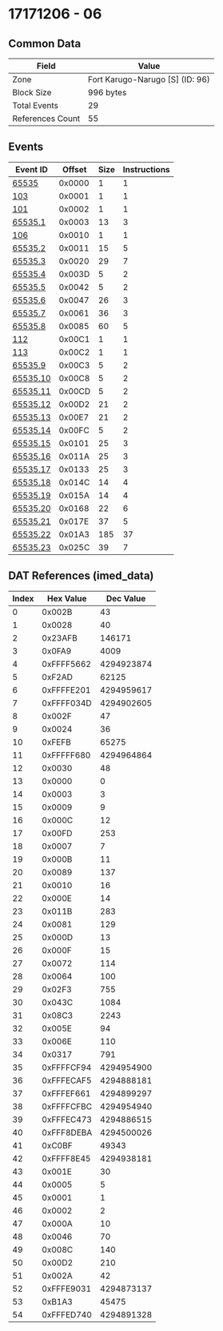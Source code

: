 # 17171206 - 06

## Common Data

| Field            | Value                           |
|------------------|---------------------------------|
| Zone             | Fort Karugo-Narugo [S] (ID: 96) |
| Block Size       | 996 bytes                       |
| Total Events     | 29                              |
| References Count | 55                              |

## Events

| Event ID                  | Offset   |   Size |   Instructions |
|---------------------------|----------|--------|----------------|
| [65535](./65535.md)       | 0x0000   |      1 |              1 |
| [103](./103.md)           | 0x0001   |      1 |              1 |
| [101](./101.md)           | 0x0002   |      1 |              1 |
| [65535.1](./65535.1.md)   | 0x0003   |     13 |              3 |
| [106](./106.md)           | 0x0010   |      1 |              1 |
| [65535.2](./65535.2.md)   | 0x0011   |     15 |              5 |
| [65535.3](./65535.3.md)   | 0x0020   |     29 |              7 |
| [65535.4](./65535.4.md)   | 0x003D   |      5 |              2 |
| [65535.5](./65535.5.md)   | 0x0042   |      5 |              2 |
| [65535.6](./65535.6.md)   | 0x0047   |     26 |              3 |
| [65535.7](./65535.7.md)   | 0x0061   |     36 |              3 |
| [65535.8](./65535.8.md)   | 0x0085   |     60 |              5 |
| [112](./112.md)           | 0x00C1   |      1 |              1 |
| [113](./113.md)           | 0x00C2   |      1 |              1 |
| [65535.9](./65535.9.md)   | 0x00C3   |      5 |              2 |
| [65535.10](./65535.10.md) | 0x00C8   |      5 |              2 |
| [65535.11](./65535.11.md) | 0x00CD   |      5 |              2 |
| [65535.12](./65535.12.md) | 0x00D2   |     21 |              2 |
| [65535.13](./65535.13.md) | 0x00E7   |     21 |              2 |
| [65535.14](./65535.14.md) | 0x00FC   |      5 |              2 |
| [65535.15](./65535.15.md) | 0x0101   |     25 |              3 |
| [65535.16](./65535.16.md) | 0x011A   |     25 |              3 |
| [65535.17](./65535.17.md) | 0x0133   |     25 |              3 |
| [65535.18](./65535.18.md) | 0x014C   |     14 |              4 |
| [65535.19](./65535.19.md) | 0x015A   |     14 |              4 |
| [65535.20](./65535.20.md) | 0x0168   |     22 |              6 |
| [65535.21](./65535.21.md) | 0x017E   |     37 |              5 |
| [65535.22](./65535.22.md) | 0x01A3   |    185 |             37 |
| [65535.23](./65535.23.md) | 0x025C   |     39 |              7 |

## DAT References (imed_data)

|   Index | Hex Value   |   Dec Value |
|---------|-------------|-------------|
|       0 | 0x002B      |          43 |
|       1 | 0x0028      |          40 |
|       2 | 0x23AFB     |      146171 |
|       3 | 0x0FA9      |        4009 |
|       4 | 0xFFFF5662  |  4294923874 |
|       5 | 0xF2AD      |       62125 |
|       6 | 0xFFFFE201  |  4294959617 |
|       7 | 0xFFFF034D  |  4294902605 |
|       8 | 0x002F      |          47 |
|       9 | 0x0024      |          36 |
|      10 | 0xFEFB      |       65275 |
|      11 | 0xFFFFF680  |  4294964864 |
|      12 | 0x0030      |          48 |
|      13 | 0x0000      |           0 |
|      14 | 0x0003      |           3 |
|      15 | 0x0009      |           9 |
|      16 | 0x000C      |          12 |
|      17 | 0x00FD      |         253 |
|      18 | 0x0007      |           7 |
|      19 | 0x000B      |          11 |
|      20 | 0x0089      |         137 |
|      21 | 0x0010      |          16 |
|      22 | 0x000E      |          14 |
|      23 | 0x011B      |         283 |
|      24 | 0x0081      |         129 |
|      25 | 0x000D      |          13 |
|      26 | 0x000F      |          15 |
|      27 | 0x0072      |         114 |
|      28 | 0x0064      |         100 |
|      29 | 0x02F3      |         755 |
|      30 | 0x043C      |        1084 |
|      31 | 0x08C3      |        2243 |
|      32 | 0x005E      |          94 |
|      33 | 0x006E      |         110 |
|      34 | 0x0317      |         791 |
|      35 | 0xFFFFCF94  |  4294954900 |
|      36 | 0xFFFECAF5  |  4294888181 |
|      37 | 0xFFFEF661  |  4294899297 |
|      38 | 0xFFFFCFBC  |  4294954940 |
|      39 | 0xFFFEC473  |  4294886515 |
|      40 | 0xFFF8DEBA  |  4294500026 |
|      41 | 0xC0BF      |       49343 |
|      42 | 0xFFFF8E45  |  4294938181 |
|      43 | 0x001E      |          30 |
|      44 | 0x0005      |           5 |
|      45 | 0x0001      |           1 |
|      46 | 0x0002      |           2 |
|      47 | 0x000A      |          10 |
|      48 | 0x0046      |          70 |
|      49 | 0x008C      |         140 |
|      50 | 0x00D2      |         210 |
|      51 | 0x002A      |          42 |
|      52 | 0xFFFE9031  |  4294873137 |
|      53 | 0xB1A3      |       45475 |
|      54 | 0xFFFED740  |  4294891328 |

